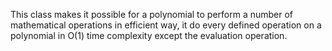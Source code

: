 This class makes it possible for a polynomial to perform a number of mathematical operations in efficient way, it do every defined operation on a polynomial in O(1) time complexity except the evaluation operation. 
